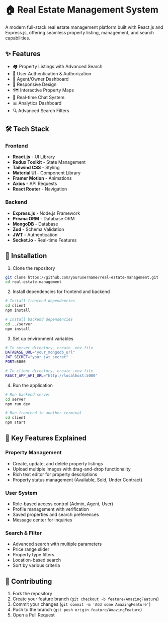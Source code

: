 # 🏠 Real Estate Management System

A modern full-stack real estate management platform built with React.js and Express.js, offering seamless property listing, management, and search capabilities.

## ✨ Features

- 🏘️ Property Listings with Advanced Search
- 👤 User Authentication & Authorization
- 💼 Agent/Owner Dashboard
- 📱 Responsive Design
- 🗺️ Interactive Property Maps
- 💬 Real-time Chat System
- 📊 Analytics Dashboard
- 🔍 Advanced Search Filters

## 🛠️ Tech Stack

### Frontend
- **React.js** - UI Library
- **Redux Toolkit** - State Management
- **Tailwind CSS** - Styling
- **Material UI** - Component Library
- **Framer Motion** - Animations
- **Axios** - API Requests
- **React Router** - Navigation

### Backend
- **Express.js** - Node.js Framework
- **Prisma ORM** - Database ORM
- **MongoDB** - Database
- **Zod** - Schema Validation
- **JWT** - Authentication
- **Socket.io** - Real-time Features

## 🚀 Installation

1. Clone the repository
```bash
git clone https://github.com/yourusername/real-estate-management.git
cd real-estate-management
```

2. Install dependencies for frontend and backend
```bash
# Install frontend dependencies
cd client
npm install

# Install backend dependencies
cd ../server
npm install
```

3. Set up environment variables
```bash
# In server directory, create .env file
DATABASE_URL="your_mongodb_url"
JWT_SECRET="your_jwt_secret"
PORT=5000

# In client directory, create .env file
REACT_APP_API_URL="http://localhost:5000"
```

4. Run the application
```bash
# Run backend server
cd server
npm run dev

# Run frontend in another terminal
cd client
npm start
```

## 🌟 Key Features Explained

### Property Management
- Create, update, and delete property listings
- Upload multiple images with drag-and-drop functionality
- Rich text editor for property descriptions
- Property status management (Available, Sold, Under Contract)

### User System
- Role-based access control (Admin, Agent, User)
- Profile management with verification
- Saved properties and search preferences
- Message center for inquiries

### Search & Filter
- Advanced search with multiple parameters
- Price range slider
- Property type filters
- Location-based search
- Sort by various criteria

## 🤝 Contributing

1. Fork the repository
2. Create your feature branch (`git checkout -b feature/AmazingFeature`)
3. Commit your changes (`git commit -m 'Add some AmazingFeature'`)
4. Push to the branch (`git push origin feature/AmazingFeature`)
5. Open a Pull Request

